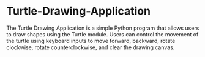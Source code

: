 # Turtle-Drawing-Application
The Turtle Drawing Application is a simple Python program that allows users to draw shapes using the Turtle module. Users can control the movement of the turtle using keyboard inputs to move forward, backward, rotate clockwise, rotate counterclockwise, and clear the drawing canvas.
